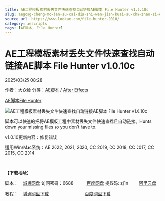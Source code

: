 ```yaml
---
title: AE工程模板素材丢失文件快速查找自动链接AE脚本 File Hunter v1.0.10c
slug: aegong-cheng-mo-ban-su-cai-diu-shi-wen-jian-kuai-su-cha-zhao-zi-dong-lian-jie-aejiao-ben-file-hunter-v1-0-10c
source_url: https://www.lookae.com/file-hunter-1010/
category: aescripts
tags: [AE脚本, File Hunter]
---
```

# AE工程模板素材丢失文件快速查找自动链接AE脚本 File Hunter v1.0.10c

2025/03/25 08:28

作者：大众脸
分类：[AE脚本](https://www.lookae.com/after-effects/aescripts/) / [After Effects](https://www.lookae.com/after-effects/)

[AE脚本](https://www.lookae.com/tag/ae%e8%84%9a%e6%9c%ac/)[File Hunter](https://www.lookae.com/tag/file-hunter/)

![AE工程模板素材丢失文件快速查找自动链接AE脚本 File Hunter v1.0.10c](https://www.lookae.com/wp-content/uploads/2018/12/File-Hunter.jpg "AE工程模板素材丢失文件快速查找自动链接AE脚本 File Hunter v1.0.10c-LookAE.com")

脚本可以快速的把将AE模板工程中素材丢失文件快速查找且自动链接。Hunts down your missing files so you don’t have to.

v1.0.10更新内容：修复错误

适用Win/Mac系统：AE 2022, 2021, 2020, CC 2019, CC 2018, CC 2017, CC 2015, CC 2014

[﻿﻿﻿](http://cloud.video.taobao.com/play/u/null/p/1/e/6/t/1/513073950388.mp4)

**【下载地址】**

脚本：    [城通网盘](https://url70.ctfile.com/f/2827370-1485793960-212956?p=4431) 访问密码：6688           [百度网盘](https://pan.baidu.com/s/1jM721F7XAkyN2gpJNAwg3Q?pwd=zj1n) 提取码: zj1n         [阿里云盘](https://www.alipan.com/s/o4yqcwzNM2K)

教程：    [城通网盘下载](https://lookae.ctfile.com/fs/680462-326422881)                              [百度网盘下载](https://pan.baidu.com/s/1WRMAWsgIYEMbXPFh8gtBAA)
